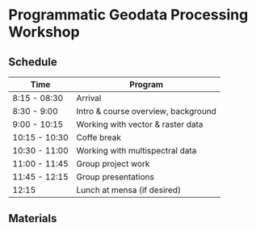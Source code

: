# Programmatic Geodata Processing Workshop

## Schedule


| Time | Program | 
| ---- | ---- | 
| 8:15 - 08:30 | Arrival     | 
| 8:30 - 9:00 | Intro & course overview, background |
| 9:00 - 10:15 | Working with vector & raster data |
| 10:15 - 10:30 | Coffe break |
| 10:30 - 11:00 | Working with multispectral data |
| 11:00 - 11:45 | Group project work |
| 11:45 - 12:15 | Group presentations |
| 12:15 | Lunch at mensa (if desired) |
 
## Materials
